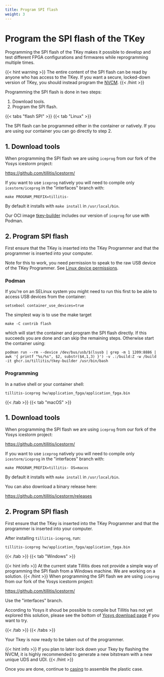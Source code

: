 ```yaml
---
title: Program SPI flash
weight: 3
---
```


# Program the SPI flash of the TKey

Programming the SPI flash of the TKey makes it possible to develop and
test different FPGA configurations and firmwares while
reprogramming multiple times.

{{< hint warning >}}
The entire content of the SPI flash can be read by anyone who has
access to the TKey. If you want a secure, locked-down version of TKey,
you should instead program the [NVCM](unlocked/nvcm).
{{< /hint >}}

Programming the SPI flash is done in two steps:
1. Download tools.
2. Program the SPI flash.

{{< tabs "flash SPI" >}}
{{< tab "Linux" >}}

The SPI flash can be programmed either in the container or natively.
If you are using our container you can go directly to step 2.

## 1. Download tools

When programming the SPI flash we are using `iceprog` from our fork of
the Yosys icestorm project:

https://github.com/tillitis/icestorm/

If you want to use `iceprog` natively you will need to compile only
`icestorm/iceprog` in the "interfaces" branch with:

```
make PROGRAM_PREFIX=tillitis-
```

By default it installs with `make install` in `/usr/local/bin`.

Our OCI image [tkey-builder](https://ghcr.io/tillitis/tkey-builder)
includes our version of `iceprog` for use with Podman.

## 2. Program SPI flash

First ensure that the TKey is inserted into the TKey Programmer and
that the programmer is inserted into your computer.

Note for this to work, you need permission to speak to the raw USB
device of the TKey Programmer. See [Linux device
permissions](tp1/#linux-permissions).

### Podman

If you're on an SELinux system you might need to run this first to be
able to access USB devices from the container:

```
setsebool container_use_devices=true
```

The simplest way is to use the make target

```
make -C contrib flash
```

which will start the container and program the SPI flash directly. If
this succeeds you are done and can skip the remaining steps.
Otherwise start the container using:

```
podman run --rm --device /dev/bus/usb/$(lsusb | grep -m 1 1209:8886 | awk '{ printf "%s/%s", $2, substr($4,1,3) }') -v .:/build:Z -w /build -it ghcr.io/tillitis/tkey-builder /usr/bin/bash
```

### Programming

In a native shell or your container shell:

```
tillitis-iceprog hw/application_fpga/application_fpga.bin
```

{{< /tab >}}
{{< tab "macOS" >}}
## 1. Download tools

When programming the SPI flash we are using `iceprog` from our fork of
the Yosys icestorm project:

https://github.com/tillitis/icestorm/

If you want to use `iceprog` natively you will need to compile only
`icestorm/iceprog` in the "interfaces" branch with:

```
make PROGRAM_PREFIX=tillitis- OS=macos
```

By default it installs with `make install` in `/usr/local/bin`.

You can also download a binary release here:

https://github.com/tillitis/icestorm/releases

## 2. Program SPI flash

First ensure that the TKey is inserted into the TKey Programmer and
that the programmer is inserted into your computer.

After installing `tillitis-iceprog`, run:

```
tillitis-iceprog hw/application_fpga/application_fpga.bin
```

{{< /tab >}}
{{< tab "Windows" >}}

{{< hint info >}}
At the current state Tillitis does not provide a simple way of
programming the SPI flash from a Windows machine. We are working on a
solution.
{{< /hint >}}
When programming the SPI flash we are using `iceprog` from our fork of
the Yosys icestorm project:

https://github.com/tillitis/icestorm/

Use the "interfaces" branch.

According to Yosys it shoud be possible to compile but Tillitis has
not yet explored this solution, please see the bottom of [Yosys
download page](https://yosyshq.net/yosys/download.html) if you want to
try.

{{< /tab >}}
{{< /tabs >}}


Your Tkey is now ready to be taken out of the programmer.

{{< hint info >}}
If you plan to later lock down your Tkey by flashing the NVCM, it
is highly recommended to generate a new bitstream with a new unique
UDS and UDI.
{{< /hint >}}

Once you are done, continue to [casing](unlocked/casing) to assemble
the plastic case.
